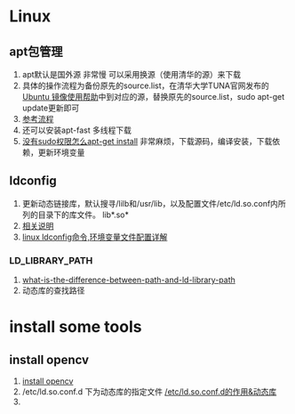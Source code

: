 <!-- TITLE: Config Page -->
<!-- SUBTITLE: 各种关于安装 在新的机器上配置自己原先的开发环境的东西 -->



# Linux
## apt包管理
1. apt默认是国外源 非常慢 可以采用换源（使用清华的源）来下载
2. 具体的操作流程为备份原先的source.list，在清华大学TUNA官网发布的[Ubuntu 镜像使用帮助](https://mirrors.tuna.tsinghua.edu.cn/help/ubuntu/)中到对应的源，替换原先的source.list，sudo apt-get update更新即可
3. [参考流程](https://segmentfault.com/a/1190000012572571)
4. 还可以安装apt-fast 多线程下载
5. [没有sudo权限怎么apt-get install](https://unix.stackexchange.com/questions/42567/how-to-install-program-locally-without-sudo-privileges) 非常麻烦，下载源码，编译安装，下载依赖，更新环境变量

## Idconfig
1. 更新动态链接库，默认搜寻/lilb和/usr/lib，以及配置文件/etc/ld.so.conf内所列的目录下的库文件。 lib*.so*
2. [相关说明](https://blog.csdn.net/chenzixun0/article/details/56278632)
3.  [linux ldconfig命令,环境变量文件配置详解](https://blog.csdn.net/winycg/article/details/80572735)

### LD_LIBRARY_PATH
1. [what-is-the-difference-between-path-and-ld-library-path](https://unix.stackexchange.com/questions/44990/what-is-the-difference-between-path-and-ld-library-path)
2.  动态库的查找路径

# install some tools
## install opencv
1. [install opencv](https://blog.csdn.net/cocoaqin/article/details/78163171)
2. /etc/ld.so.conf.d 下为动态库的指定文件 [/etc/ld.so.conf.d的作用&动态库](https://blog.csdn.net/apn172/article/details/8868968)
3. 